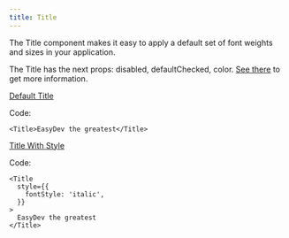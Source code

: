 ```yaml
---
title: Title
---
```


The Title component makes it easy to apply a default set of font weights and sizes in your application.

The Title has the next props: disabled, defaultChecked, color. [See there](/?path=/docs/core-typography-title--docs) to get more information.

[Default Title](/?path=/story/core-typography-title--default-title)

Code:

```tsx
<Title>EasyDev the greatest</Title>
```

[Title With Style](/?path=/story/core-typography-title--title-with-style)

Code:

```tsx
<Title
  style={{
    fontStyle: 'italic',
  }}
>
  EasyDev the greatest
</Title>
```
